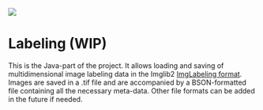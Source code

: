 [![](https://travis-ci.org/imglib/imglib2-roi-io.svg?branch=master)](https://travis-ci.org/imglib/imglib2-roi-io)

# Labeling (WIP)

This is the Java-part of the project.
It allows loading and saving of multidimensional image labeling data in the Imglib2 [ImgLabeling format](https://github.com/imglib/imglib2-roi/blob/master/src/main/java/net/imglib2/roi/labeling/ImgLabeling.java).
Images are saved in a .tif file and are accompanied by a BSON-formatted file containing all the necessary meta-data.
Other file formats can be added in the future if needed.
